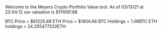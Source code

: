 Welcome to the Meyers Crypto Portfolio Value tool. 
As of 03/13/21 at 22:04:12 our valuation is $111097.88 

BTC Price = $61225.89
 ETH Price = $1904.66
BTC Holdings = 1.06BTC
 ETH holdings = 24.255477532ETH 
